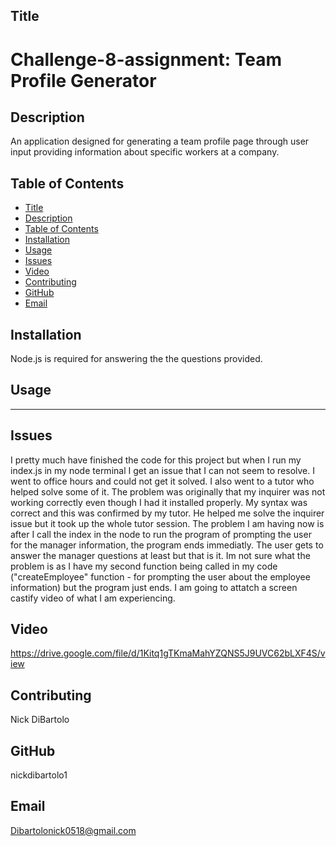 
## Title
# Challenge-8-assignment: Team Profile Generator

## Description
An application designed for generating a team profile page through user input providing information about specific workers at a company.
## Table of Contents
- [Title](#title)
- [Description](#description)
- [Table of Contents](#table-of-contents)
- [Installation](#installation)
- [Usage](#usage)
- [Issues](#issues)
- [Video](#video)
- [Contributing](#contributing)
- [GitHub](#github)
- [Email](#email)
## Installation
Node.js is required for answering the the questions provided. 
## Usage
----
## Issues
I pretty much have finished the code for this project but when I run my index.js in my node terminal I get an issue that I can not seem to resolve. I went to office hours and could not get it solved. I also went to a tutor who helped solve some of it. The problem was originally that my inquirer was not working correctly even though I had it installed properly. My syntax was correct and this was confirmed by my tutor. He helped me solve the inquirer issue but it took up the whole tutor session. The problem I am having now is after I call the index in the node to run the program of prompting the user for the manager information, the program ends immediatly. The user gets to answer the manager questions at least but that is it. Im not sure what the problem is as I have my second function being called in my code ("createEmployee" function - for prompting the user about the employee information) but the program just ends. I am going to attatch a screen castify video of what I am experiencing.
## Video
https://drive.google.com/file/d/1Kitq1gTKmaMahYZQNS5J9UVC62bLXF4S/view
## Contributing
Nick DiBartolo
## GitHub
nickdibartolo1
## Email
Dibartolonick0518@gmail.com

